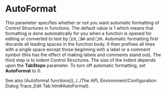 # AutoFormat

This parameter specifies whether or not you want automatic formatting of Control Structures in functions. The default value is 1 which means that formatting is done automatically for you when a function is opened for editing or converted to text by `⎕CR`,  `⎕NR` and `⎕VR`. Automatic formatting first discards all leading spaces in the function body. It then prefixes all lines with a single space except those beginning with a label or a comment symbol (this has the effect of making labels and comments stand out). The third step is to indent Control Structures. The size of the indent depends upon the **TabStops** parameter. To turn off automatic formatting, set **AutoFormat** to 0.

See also [Autoformat functions](../../The APL Environment/Configuration Dialog Trace_Edit Tab.htm#AutoFormat).
